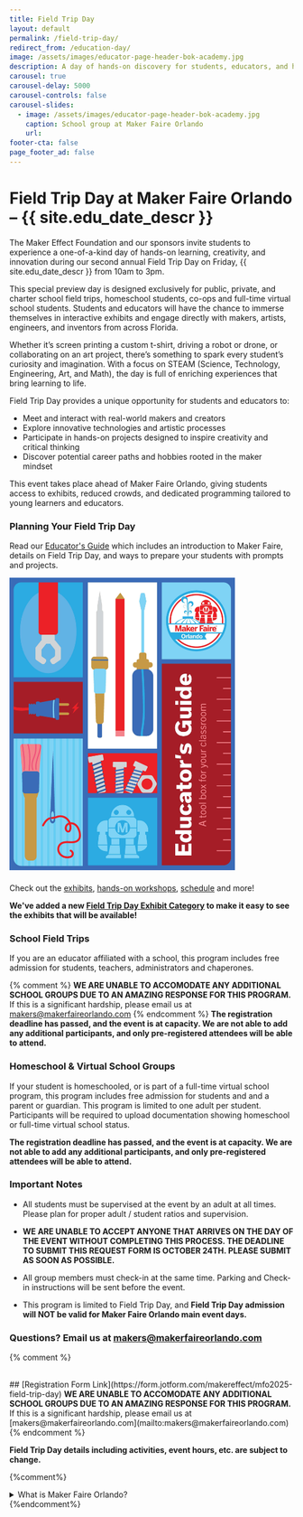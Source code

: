```yaml
---
title: Field Trip Day
layout: default
permalink: /field-trip-day/
redirect_from: /education-day/
image: /assets/images/educator-page-header-bok-academy.jpg
description: A day of hands-on discovery for students, educators, and homeschoolers!
carousel: true
carousel-delay: 5000
carousel-controls: false
carousel-slides:
  - image: /assets/images/educator-page-header-bok-academy.jpg
    caption: School group at Maker Faire Orlando
    url:
footer-cta: false
page_footer_ad: false
---
```


# Field Trip Day at Maker Faire Orlando – {{ site.edu_date_descr }}

The Maker Effect Foundation and our sponsors invite students to experience a one-of-a-kind day of hands-on learning, creativity, and innovation during our second annual Field Trip Day on Friday, {{ site.edu_date_descr }} from 10am to 3pm.

This special preview day is designed exclusively for public, private, and charter school field trips, homeschool students, co-ops and full-time virtual school students. Students and educators will have the chance to immerse themselves in interactive exhibits and engage directly with makers, artists, engineers, and inventors from across Florida.

Whether it’s screen printing a custom t-shirt, driving a robot or drone, or collaborating on an art project, there’s something to spark every student’s curiosity and imagination. With a focus on STEAM (Science, Technology, Engineering, Art, and Math), the day is full of enriching experiences that bring learning to life.

Field Trip Day provides a unique opportunity for students and educators to:
* Meet and interact with real-world makers and creators
* Explore innovative technologies and artistic processes
* Participate in hands-on projects designed to inspire creativity and critical thinking
* Discover potential career paths and hobbies rooted in the maker mindset

This event takes place ahead of Maker Faire Orlando, giving students access to exhibits, reduced crowds, and dedicated programming tailored to young learners and educators.

### Planning Your Field Trip Day 

Read our [Educator's Guide](/assets/pdf/2025/MFO-Educators-Guide-Print.pdf) which includes an introduction to Maker Faire, details on Field Trip Day, and ways to prepare your students with prompts and projects. 

<div style="margin-bottom:20px"><a href="/assets/pdf/2025/MFO-Educators-Guide-Print.pdf"><img src="/assets/pdf/2025/MFO-Educators-Guide.jpg" alt="Maker Faire Orlando Educator's Guide" width="400px"></a></div>

Check out the [exhibits](/exhibits/), [hands-on workshops](/exhibits/categories/hands-on-workshop/), [schedule](/schedule/) and more! 

**We've added a new [Field Trip Day Exhibit Category](/exhibits/categories/field-trip-day) to make it easy to see the exhibits that will be available!** 




### School Field Trips 
If you are an educator affiliated with a school, this program includes free admission for students, teachers, administrators and chaperones. 

{% comment %}
<strong>WE ARE UNABLE TO ACCOMODATE ANY ADDITIONAL SCHOOL GROUPS DUE TO AN AMAZING RESPONSE FOR THIS PROGRAM.</strong> If this is a significant hardship, please email us at [makers@makerfaireorlando.com](mailto:makers@makerfaireorlando.com)
{% endcomment %}
**The registration deadline has passed, and the event is at capacity. We are not able to add any additional participants, and only pre-registered attendees will be able to attend.** 

### Homeschool & Virtual School Groups 
If your student is homeschooled, or is part of a full-time virtual school program, this program includes free admission for students and and a parent or guardian. This program is limited to one adult per student. Participants will be required to upload documentation showing homeschool or full-time virtual school status. 

**The registration deadline has passed, and the event is at capacity. We are not able to add any additional participants, and only pre-registered attendees will be able to attend.** 

### Important Notes

* All students must be supervised at the event by an adult at all times. Please plan for proper adult / student ratios and supervision. 

* **WE ARE UNABLE TO ACCEPT ANYONE THAT ARRIVES ON THE DAY OF THE EVENT WITHOUT COMPLETING THIS PROCESS. THE DEADLINE TO SUBMIT THIS REQUEST FORM IS OCTOBER 24TH. PLEASE SUBMIT AS SOON AS POSSIBLE.**

* All group members must check-in at the same time. Parking and Check-in instructions will be sent before the event. 

* This program is limited to Field Trip Day, and **Field Trip Day admission will NOT be valid for Maker Faire Orlando main event days.** 

### Questions? Email us at [makers@makerfaireorlando.com](mailto:makers@makerfaireorlando.com)

{% comment %}

<br>
## [Registration Form Link](https://form.jotform.com/makereffect/mfo2025-field-trip-day)
<strong>WE ARE UNABLE TO ACCOMODATE ANY ADDITIONAL SCHOOL GROUPS DUE TO AN AMAZING RESPONSE FOR THIS PROGRAM.</strong> If this is a significant hardship, please email us at [makers@makerfaireorlando.com](mailto:makers@makerfaireorlando.com)
{% endcomment %}

<br>


**Field Trip Day details including activities, event hours, etc. are subject to change.** 

{%comment%}

<div class="faq-container">
  <details class="faq-item">
    <summary class="faq-question">What is Maker Faire Orlando?</summary>
    <div class="faq-answer">
      <p>
        Maker Faire is a gathering of fascinating, curious people who enjoy learning and who love sharing what they can do. From engineers to artists to scientists to crafters, Maker Faire is a venue for these “makers” to show hobbies, experiments, projects.
      </p>  
    </div>
  </details>
</div>
{%endcomment%}